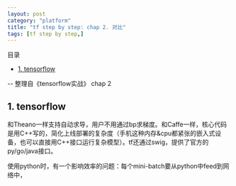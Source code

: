```yaml
---
layout: post
category: "platform"
title: "tf step by step: chap 2. 对比"
tags: [tf step by step,]
---
```


目录

<!-- TOC -->

- [1. tensorflow](#1-tensorflow)

<!-- /TOC -->

-- 整理自《tensorflow实战》 chap 2

## 1. tensorflow

和Theano一样支持自动求导，用户不用通过bp求梯度。和Caffe一样，核心代码是用C++写的，简化上线部署的复杂度（手机这种内存&cpu都紧张的嵌入式设备，也可以直接用C++接口运行复杂模型）。tf还通过swig，提供了官方的py/go/java接口。

使用python时，有一个影响效率的问题：每个mini-batch要从python中feed到网络中，
